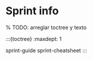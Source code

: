 # Sprint info

% TODO: arreglar toctree y texto

:::{toctree}
:maxdept: 1

sprint-guide
sprint-cheatsheet
:::

